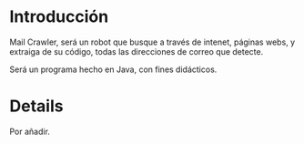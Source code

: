 # Introducción #

Mail Crawler, será un robot que busque a través de intenet, páginas webs, y extraiga de su código, todas las direcciones de correo que detecte.

Será un programa hecho en Java, con fines didácticos.


# Details #

Por añadir.